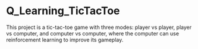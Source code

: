 # Q_Learning_TicTacToe
This project is a tic-tac-toe game with three modes: player vs player, player vs computer, and computer vs computer, where the computer can use reinforcement learning to improve its gameplay.
